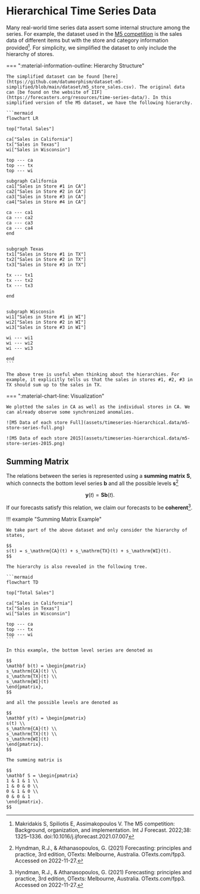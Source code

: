 # Hierarchical Time Series Data

Many real-world time series data assert some internal structure among the series. For example, the dataset used in the [M5 competition](https://mofc.unic.ac.cy/m5-competition/) is the sales data of different items but with the store and category information provided[^Makridakis2022]. For simplicity, we simplified the dataset to only include the hierarchy of stores.


=== ":material-information-outline: Hierarchy Structure"

    The simplified dataset can be found [here](https://github.com/datumorphism/dataset-m5-simplified/blob/main/dataset/m5_store_sales.csv). The original data can [be found on the website of IIF](https://forecasters.org/resources/time-series-data/). In this simplified version of the M5 dataset, we have the following hierarchy.

    ```mermaid
    flowchart LR

    top["Total Sales"]

    ca["Sales in California"]
    tx["Sales in Texas"]
    wi["Sales in Wisconsin"]

    top --- ca
    top --- tx
    top --- wi

    subgraph California
    ca1["Sales in Store #1 in CA"]
    ca2["Sales in Store #2 in CA"]
    ca3["Sales in Store #3 in CA"]
    ca4["Sales in Store #4 in CA"]

    ca --- ca1
    ca --- ca2
    ca --- ca3
    ca --- ca4
    end


    subgraph Texas
    tx1["Sales in Store #1 in TX"]
    tx2["Sales in Store #2 in TX"]
    tx3["Sales in Store #3 in TX"]

    tx --- tx1
    tx --- tx2
    tx --- tx3

    end


    subgraph Wisconsin
    wi1["Sales in Store #1 in WI"]
    wi2["Sales in Store #2 in WI"]
    wi3["Sales in Store #3 in WI"]

    wi --- wi1
    wi --- wi2
    wi --- wi3

    end
    ```

    The above tree is useful when thinking about the hierarchies. For example, it explicitly tells us that the sales in stores #1, #2, #3 in TX should sum up to the sales in TX.


=== ":material-chart-line: Visualization"

    We plotted the sales in CA as well as the individual stores in CA. We can already observe some synchronized anomalies.

    ![M5 Data of each store Full](assets/timeseries-hierarchical.data/m5-store-series-full.png)

    ![M5 Data of each store 2015](assets/timeseries-hierarchical.data/m5-store-series-2015.png)


## Summing Matrix

The relations between the series is represented using a **summing matrix** $\mathbf S$, which connects the bottom level series $\mathbf b$ and all the possible levels $\mathbf s$[^Hyndman2021]

$$
\mathbf y(t) = \mathbf S \mathbf b(t).
$$

If our forecasts satisfy this relation, we claim our forecasts to be **coherent**[^Hyndman2021].

!!! example "Summing Matrix Example"

    We take part of the above dataset and only consider the hierarchy of states,

    $$
    s(t) = s_\mathrm{CA}(t) + s_\mathrm{TX}(t) + s_\mathrm{WI}(t).
    $$

    The hierarchy is also revealed in the following tree.

    ```mermaid
    flowchart TD

    top["Total Sales"]

    ca["Sales in California"]
    tx["Sales in Texas"]
    wi["Sales in Wisconsin"]

    top --- ca
    top --- tx
    top --- wi
    ```

    In this example, the bottom level series are denoted as

    $$
    \mathbf b(t) = \begin{pmatrix}
    s_\mathrm{CA}(t) \\
    s_\mathrm{TX}(t) \\
    s_\mathrm{WI}(t)
    \end{pmatrix},
    $$

    and all the possible levels are denoted as

    $$
    \mathbf y(t) = \begin{pmatrix}
    s(t) \\
    s_\mathrm{CA}(t) \\
    s_\mathrm{TX}(t) \\
    s_\mathrm{WI}(t)
    \end{pmatrix}.
    $$

    The summing matrix is

    $$
    \mathbf S = \begin{pmatrix}
    1 & 1 & 1 \\
    1 & 0 & 0 \\
    0 & 1 & 0 \\
    0 & 0 & 1
    \end{pmatrix}.
    $$


[^Makridakis2022]: Makridakis S, Spiliotis E, Assimakopoulos V. The M5 competition: Background, organization, and implementation. Int J Forecast. 2022;38: 1325–1336. doi:10.1016/j.ijforecast.2021.07.007
[^Hyndman2021]: Hyndman, R.J., & Athanasopoulos, G. (2021) Forecasting: principles and practice, 3rd edition, OTexts: Melbourne, Australia. OTexts.com/fpp3. Accessed on 2022-11-27.
